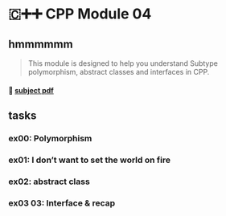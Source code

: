 # 🇨➕➕ CPP Module 04
## hmmmmmm

> This module is designed to help you understand Subtype polymorphism, abstract classes and interfaces in CPP.

#### 📄 [subject pdf](https://cdn.intra.42.fr/pdf/pdf/35948/en.subject.pdf)

## tasks

### ex00: Polymorphism
### ex01: I don’t want to set the world on fire
### ex02: abstract class
### ex03 03: Interface & recap